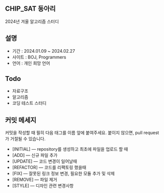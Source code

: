 ## CHIP_SAT 동아리
2024년 겨울 알고리즘 스터디

## 설명
- 기간 : 2024.01.09 ~ 2024.02.27
- 사이트 : BOJ, Programmers
- 언어 : 개인 희망 언어

## Todo
- 자료구조
- 알고리즘
- 코딩 테스트 스터디

## 커밋 메세지

커밋을 작성할 때 필히 다음 태그를 이름 앞에 붙여주세요.
붙이지 않으면, pull request가 거절될 수 있습니다.

- [INITIAL] — repository를 생성하고 최초에 파일을 업로드 할 때
- [ADD] — 신규 파일 추가
- [UPDATE] — 코드 변경이 일어날때
- [REFACTOR] — 코드를 리팩토링 했을때
- [FIX] — 잘못된 링크 정보 변경, 필요한 모듈 추가 및 삭제
- [REMOVE] — 파일 제거
- [STYLE] — 디자인 관련 변경사항
